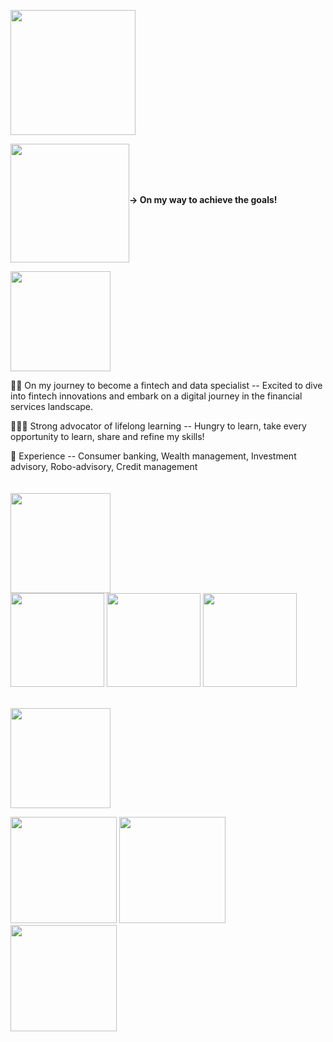 <!-- ABOUT Section Starts -->
<img src="https://user-images.githubusercontent.com/85727619/129482943-1954d3f0-5c15-4689-ad0e-8d64310002c8.jpg" width="200"><br>

[<img src="https://media.giphy.com/media/QW9Oe9EY1o2zE649Cc/giphy.gif" width="190" align="middle">](https://mail.google.com/mail/?view=cm&fs=1&tf=1&to=louiselsr@gmail.com)**→ On my way to achieve the goals!** 


<!-- Add your details -->
<img src="https://media.giphy.com/media/kcghhjaUcFjeK85t8d/giphy.gif" width="160">

👩‍💻 On my journey to become a fintech and data specialist
-- Excited to dive into fintech innovations and embark on a digital journey in the financial services landscape.

👩🏻‍🎓 Strong advocator of lifelong learning
-- Hungry to learn, take every opportunity to learn, share and refine my skills!

💼 Experience
-- Consumer banking, Wealth management, Investment advisory, Robo-advisory, Credit management<br>
<br>
<br>
<img src="https://media.giphy.com/media/8Ce7IEXlfTb4XhGUBZ/giphy.gif" width="160"><br>
<img src="https://media.giphy.com/media/lOf7S3ISJ60dTsdkZ8/giphy.gif" width="150"> <img src="https://media.giphy.com/media/J6Rk78KvVmBlaOYBuA/giphy.gif" width="150">
<img src="https://media.giphy.com/media/lmwdEN4N7UYKrrIyZo/giphy.gif" width="150">


<br>
<img src="https://media.giphy.com/media/F5n6giZyKlcEfCNIr7/giphy.gif" width="160">

[<img src="https://media.giphy.com/media/Fz4wwtUZuAjyDd8cnE/giphy.gif" width="170">](https://www.linkedin.com/in/lawshiangrou/) 
[<img src="https://media.giphy.com/media/TCDHWnJYNRdHdOOzl4/giphy.gif" width="170">](https://learnsharerefine.github.io/)
[<img src="https://media.giphy.com/media/sbcsRYc8NIeHreuMoN/giphy.gif" width="170">](https://mail.google.com/mail/?view=cm&fs=1&tf=1&to=louiselsr@gmail.com)


<!-- To Be Posted -->

<!--
<img src="https://media.giphy.com/media/QQG0aqlLj4egSxIEDK/giphy.gif" width="160"><br>-->

<!-- Add link to the sections -->
<!-- [Experience](#experience) <br>
[Education](#education) <br>
[Projects](#projects) <br>
[Featured](#featured) <br> -->

<!-- ABOUT Section Ends -->

<!-- EXPERIENCE Section Starts -->
<!-- ### EXPERIENCE
#### Citibank Singapore 
RELATIONSHIP MANAGER<br>
Citigold<br>
Mar 2020 to May 2021-->


<!-- EXPERIENCE Section Ends -->

<!-- EDUCATION Section Starts -->
<!-- ### EDUCATION
<!-- Add your details -->

<!-- EDUCATION Section Ends -->

<!-- PROJECTS Section Starts -->
<!-- ##### Certifications
TBC-->
